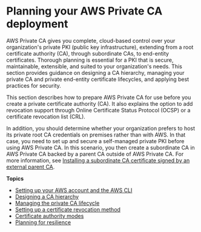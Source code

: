 # Planning your AWS Private CA deployment<a name="PcaPlanning"></a>

AWS Private CA gives you complete, cloud\-based control over your organization's private PKI \(public key infrastructure\), extending from a root certificate authority \(CA\), through subordinate CAs, to end\-entity certificates\. Thorough planning is essential for a PKI that is secure, maintainable, extensible, and suited to your organization's needs\. This section provides guidance on designing a CA hierarchy, managing your private CA and private end\-entity certificate lifecycles, and applying best practices for security\.

This section describes how to prepare AWS Private CA for use before you create a private certificate authority \(CA\)\. It also explains the option to add revocation support through Online Certificate Status Protocol \(OCSP\) or a certificate revocation list \(CRL\)\. 

In addition, you should determine whether your organization prefers to host its private root CA credentials on premises rather than with AWS\. In that case, you need to set up and secure a self\-managed private PKI before using AWS Private CA\. In this scenario, you then create a subordinate CA in AWS Private CA backed by a parent CA outside of AWS Private CA\. For more information, see [Installing a subordinate CA certificate signed by an external parent CA](https://docs.aws.amazon.com/privateca/latest/userguide/PCACertInstall.html#InstallSubordinateExternal)\.

**Topics**
+ [Setting up your AWS account and the AWS CLI](setup-aws.md)
+ [Designing a CA hierarchy](ca-hierarchy.md)
+ [Managing the private CA lifecycle](ca-lifecycle.md)
+ [Setting up a certificate revocation method](revocation-setup.md)
+ [Certificate authority modes](short-lived-certificates.md)
+ [Planning for resilience](disaster-recovery-resilience.md)